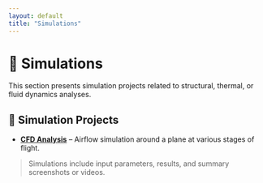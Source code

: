 ```yaml
---
layout: default
title: "Simulations"
---
```


# 🌊 Simulations

This section presents simulation projects related to structural, thermal, or fluid dynamics analyses.

## 🧪 Simulation Projects

- **[CFD Analysis](10-06-25)** – Airflow simulation around a plane at various stages of flight.

> Simulations include input parameters, results, and summary screenshots or videos.
